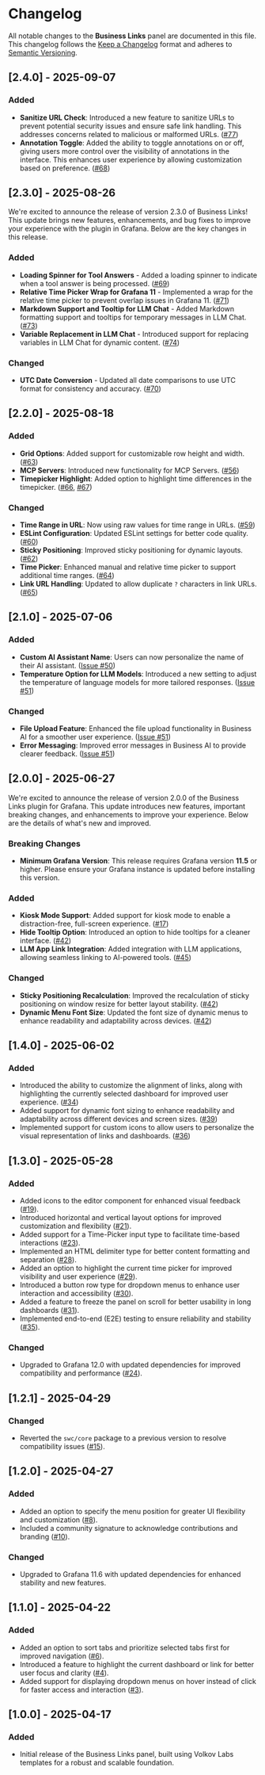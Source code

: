 # Changelog

All notable changes to the **Business Links** panel are documented in this file. This changelog follows the [Keep a Changelog](https://keepachangelog.com/en/1.0.0/) format and adheres to [Semantic Versioning](https://semver.org/spec/v2.0.0.html).

## [2.4.0] - 2025-09-07

### Added

- **Sanitize URL Check**: Introduced a new feature to sanitize URLs to prevent potential security issues and ensure safe link handling. This addresses concerns related to malicious or malformed URLs. ([#77](https://github.com/VolkovLabs/business-links/issues/77))
- **Annotation Toggle**: Added the ability to toggle annotations on or off, giving users more control over the visibility of annotations in the interface. This enhances user experience by allowing customization based on preference. ([#68](https://github.com/VolkovLabs/business-links/issues/68))

## [2.3.0] - 2025-08-26

We're excited to announce the release of version 2.3.0 of Business Links! This update brings new features, enhancements, and bug fixes to improve your experience with the plugin in Grafana. Below are the key changes in this release.

### Added

- **Loading Spinner for Tool Answers** - Added a loading spinner to indicate when a tool answer is being processed. ([#69](https://github.com/VolkovLabs/business-links/issues/69))
- **Relative Time Picker Wrap for Grafana 11** - Implemented a wrap for the relative time picker to prevent overlap issues in Grafana 11. ([#71](https://github.com/VolkovLabs/business-links/issues/71))
- **Markdown Support and Tooltip for LLM Chat** - Added Markdown formatting support and tooltips for temporary messages in LLM Chat. ([#73](https://github.com/VolkovLabs/business-links/issues/73))
- **Variable Replacement in LLM Chat** - Introduced support for replacing variables in LLM Chat for dynamic content. ([#74](https://github.com/VolkovLabs/business-links/issues/74))

### Changed

- **UTC Date Conversion** - Updated all date comparisons to use UTC format for consistency and accuracy. ([#70](https://github.com/VolkovLabs/business-links/issues/70))

## [2.2.0] - 2025-08-18

### Added

- **Grid Options**: Added support for customizable row height and width. ([#63](https://github.com/VolkovLabs/business-links/issues/63))
- **MCP Servers**: Introduced new functionality for MCP Servers. ([#56](https://github.com/VolkovLabs/business-links/issues/56))
- **Timepicker Highlight**: Added option to highlight time differences in the timepicker. ([#66](https://github.com/VolkovLabs/business-links/issues/66), [#67](https://github.com/VolkovLabs/business-links/issues/67))

### Changed

- **Time Range in URL**: Now using raw values for time range in URLs. ([#59](https://github.com/VolkovLabs/business-links/issues/59))
- **ESLint Configuration**: Updated ESLint settings for better code quality. ([#60](https://github.com/VolkovLabs/business-links/issues/60))
- **Sticky Positioning**: Improved sticky positioning for dynamic layouts. ([#62](https://github.com/VolkovLabs/business-links/issues/62))
- **Time Picker**: Enhanced manual and relative time picker to support additional time ranges. ([#64](https://github.com/VolkovLabs/business-links/issues/64))
- **Link URL Handling**: Updated to allow duplicate `?` characters in link URLs. ([#65](https://github.com/VolkovLabs/business-links/issues/65))

## [2.1.0] - 2025-07-06

### Added

- **Custom AI Assistant Name**: Users can now personalize the name of their AI assistant. ([Issue #50](https://github.com/VolkovLabs/business-links/issues/50))
- **Temperature Option for LLM Models**: Introduced a new setting to adjust the temperature of language models for more tailored responses. ([Issue #51](https://github.com/VolkovLabs/business-links/issues/51))

### Changed

- **File Upload Feature**: Enhanced the file upload functionality in Business AI for a smoother user experience. ([Issue #51](https://github.com/VolkovLabs/business-links/issues/51))
- **Error Messaging**: Improved error messages in Business AI to provide clearer feedback. ([Issue #51](https://github.com/VolkovLabs/business-links/issues/51))

## [2.0.0] - 2025-06-27

We're excited to announce the release of version 2.0.0 of the Business Links plugin for Grafana. This update introduces new features, important breaking changes, and enhancements to improve your experience. Below are the details of what's new and improved.

### Breaking Changes

- **Minimum Grafana Version**: This release requires Grafana version **11.5** or higher. Please ensure your Grafana instance is updated before installing this version.

### Added

- **Kiosk Mode Support**: Added support for kiosk mode to enable a distraction-free, full-screen experience. ([#17](https://github.com/VolkovLabs/business-links/issues/17))
- **Hide Tooltip Option**: Introduced an option to hide tooltips for a cleaner interface. ([#42](https://github.com/VolkovLabs/business-links/issues/42))
- **LLM App Link Integration**: Added integration with LLM applications, allowing seamless linking to AI-powered tools. ([#45](https://github.com/VolkovLabs/business-links/issues/45))

### Changed

- **Sticky Positioning Recalculation**: Improved the recalculation of sticky positioning on window resize for better layout stability. ([#42](https://github.com/VolkovLabs/business-links/issues/42))
- **Dynamic Menu Font Size**: Updated the font size of dynamic menus to enhance readability and adaptability across devices. ([#42](https://github.com/VolkovLabs/business-links/issues/42))

## [1.4.0] - 2025-06-02

### Added

- Introduced the ability to customize the alignment of links, along with highlighting the currently selected dashboard for improved user experience. ([#34](https://github.com/VolkovLabs/business-links/issues/34))
- Added support for dynamic font sizing to enhance readability and adaptability across different devices and screen sizes. ([#39](https://github.com/VolkovLabs/business-links/pull/39))
- Implemented support for custom icons to allow users to personalize the visual representation of links and dashboards. ([#36](https://github.com/VolkovLabs/business-links/issues/36))

## [1.3.0] - 2025-05-28

### Added

- Added icons to the editor component for enhanced visual feedback ([#19](https://github.com/VolkovLabs/business-links/issues/19)).
- Introduced horizontal and vertical layout options for improved customization and flexibility ([#21](https://github.com/VolkovLabs/business-links/issues/21)).
- Added support for a Time-Picker input type to facilitate time-based interactions ([#23](https://github.com/VolkovLabs/business-links/issues/23)).
- Implemented an HTML delimiter type for better content formatting and separation ([#28](https://github.com/VolkovLabs/business-links/issues/28)).
- Added an option to highlight the current time picker for improved visibility and user experience ([#29](https://github.com/VolkovLabs/business-links/issues/29)).
- Introduced a button row type for dropdown menus to enhance user interaction and accessibility ([#30](https://github.com/VolkovLabs/business-links/issues/30)).
- Added a feature to freeze the panel on scroll for better usability in long dashboards ([#31](https://github.com/VolkovLabs/business-links/issues/31)).
- Implemented end-to-end (E2E) testing to ensure reliability and stability ([#35](https://github.com/VolkovLabs/business-links/issues/35)).

### Changed

- Upgraded to Grafana 12.0 with updated dependencies for improved compatibility and performance ([#24](https://github.com/VolkovLabs/business-links/issues/24)).

## [1.2.1] - 2025-04-29

### Changed

- Reverted the `swc/core` package to a previous version to resolve compatibility issues ([#15](https://github.com/VolkovLabs/business-links/issues/15)).

## [1.2.0] - 2025-04-27

### Added

- Added an option to specify the menu position for greater UI flexibility and customization ([#8](https://github.com/VolkovLabs/business-links/issues/8)).
- Included a community signature to acknowledge contributions and branding ([#10](https://github.com/VolkovLabs/business-links/issues/10)).

### Changed

- Upgraded to Grafana 11.6 with updated dependencies for enhanced stability and new features.

## [1.1.0] - 2025-04-22

### Added

- Added an option to sort tabs and prioritize selected tabs first for improved navigation ([#6](https://github.com/VolkovLabs/business-links/issues/6)).
- Introduced a feature to highlight the current dashboard or link for better user focus and clarity ([#4](https://github.com/VolkovLabs/business-links/issues/4)).
- Added support for displaying dropdown menus on hover instead of click for faster access and interaction ([#3](https://github.com/VolkovLabs/business-links/issues/3)).

## [1.0.0] - 2025-04-17

### Added

- Initial release of the Business Links panel, built using Volkov Labs templates for a robust and scalable foundation.
